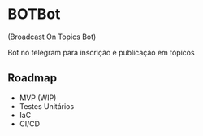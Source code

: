 # BOTBot
(Broadcast On Topics Bot)

Bot no telegram para inscrição e publicação em tópicos

## Roadmap
* MVP (WIP)
* Testes Unitários
* IaC
* CI/CD
